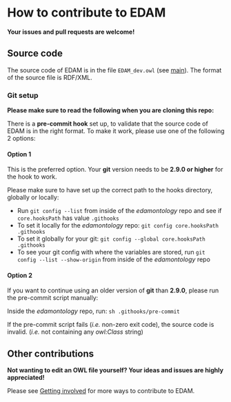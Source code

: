 # How to contribute to EDAM

__Your issues and pull requests are welcome!__


## Source code

The source code of EDAM is in the file `EDAM_dev.owl` (see [main](https://github.com/edamontology/edamontology/blob/main/EDAM_dev.owl)). The format of the source file is RDF/XML.


### Git setup

__Please make sure to read the following when you are cloning this repo:__

There is a __pre-commit hook__ set up, to validate that the source code of EDAM is in the right format. To make it work, please use one of the following 2 options:


#### Option 1

This is the preferred option. Your __git__ version needs to be __2.9.0 or higher__ for the hook to work.

Please make sure to have set up the correct path to the hooks directory, globally or locally:

* Run `git config --list` from inside of the _edamontology_ repo and see if `core.hooksPath` has value `.githooks`
* To set it locally for the _edamontology_ repo: `git config core.hooksPath .githooks`
* To set it globally for your git: `git config --global core.hooksPath .githooks`
* To see your git config with where the variables are stored, run `git config --list --show-origin` from inside of the _edamontology_ repo


#### Option 2

If you want to continue using an older version of __git__ than __2.9.0__, please run the pre-commit script manually:

Inside the _edamontology_ repo, run: `sh .githooks/pre-commit`

If the pre-commit script fails (_i.e._ non-zero exit code), the source code is invalid. (_i.e._ not containing any _owl:Class_ string)


## Other contributions

__Not wanting to edit an OWL file yourself? Your ideas and issues are highly appreciated!__

Please see [Getting involved](https://edamontologydocs.readthedocs.io/en/latest/getting_involved.html) for more ways to contribute to EDAM.
